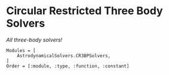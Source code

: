 # Circular Restricted Three Body Solvers

_All three-body solvers!_

```@autodocs
Modules = [
    AstrodynamicalSolvers.CR3BPSolvers,
]
Order = [:module, :type, :function, :constant]
```